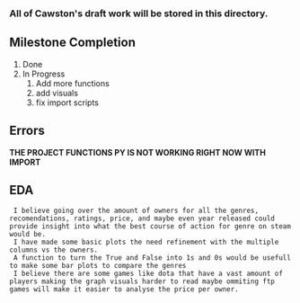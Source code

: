 ### All of Cawston's draft work will be stored in this directory.
## Milestone Completion
   1. Done
   2. In Progress
      1. Add more functions
      2. add visuals
      3. fix import scripts
      
## Errors
  **THE PROJECT FUNCTIONS PY IS NOT WORKING RIGHT NOW WITH IMPORT**
  
 ## EDA
     I believe going over the amount of owners for all the genres, recomendations, ratings, price, and maybe even year released could provide insight into what the best course of action for genre on steam would be.
     I have made some basic plots the need refinement with the multiple columns vs the owners.
     A function to turn the True and False into 1s and 0s would be usefull to make some bar plots to compare the genres
     I believe there are some games like dota that have a vast amount of players making the graph visuals harder to read maybe ommiting ftp games will make it easier to analyse the price per owner.
     
   
 